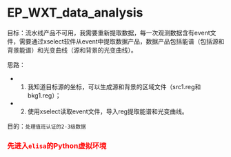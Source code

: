 # EP_WXT_data_analysis

目标：流水线产品不可用，我需要重新提取数据，每一次观测数据含有event文件，需要通过xselect软件从event中提取数据产品，数据产品包括能谱（包括源和背景能谱）和光变曲线（源和背景的光变曲线）。

思路：
- 1. 我知道目标源的坐标，可以生成源和背景的区域文件（src1.reg和bkg1.reg）；
- 2. 使用xselect读取event文件，导入reg提取能谱和光变曲线。

目的：`处理值班认证的2-3级数据`

### <span style="color:red">先进入`elisa`的Python虚拟环境</span>
